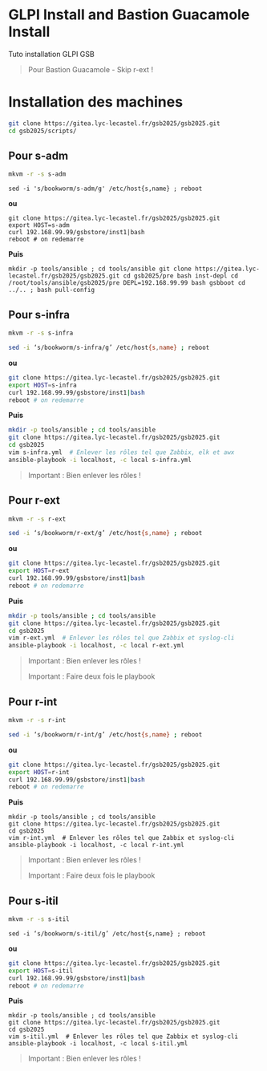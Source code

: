 # GLPI Install and Bastion Guacamole Install
Tuto installation GLPI GSB
> Pour Bastion Guacamole - Skip r-ext !

# Installation des machines

```bash
git clone https://gitea.lyc-lecastel.fr/gsb2025/gsb2025.git
cd gsb2025/scripts/
```

## Pour s-adm
```bash
mkvm -r -s s-adm
```

```
sed -i 's/bookworm/s-adm/g' /etc/host{s,name} ; reboot
```

**ou**

```
git clone https://gitea.lyc-lecastel.fr/gsb2025/gsb2025.git
export HOST=s-adm 
curl 192.168.99.99/gsbstore/inst1|bash
reboot # on redemarre
```

**Puis**

```
mkdir -p tools/ansible ; cd tools/ansible git clone https://gitea.lyc-lecastel.fr/gsb2025/gsb2025.git cd gsb2025/pre bash inst-depl cd /root/tools/ansible/gsb2025/pre DEPL=192.168.99.99 bash gsbboot cd ../.. ; bash pull-config
```

## Pour s-infra

```bash
mkvm -r -s s-infra
```

```bash
sed -i ‘s/bookworm/s-infra/g’ /etc/host{s,name} ; reboot
```

**ou**

```bash
git clone https://gitea.lyc-lecastel.fr/gsb2025/gsb2025.git
export HOST=s-infra   
curl 192.168.99.99/gsbstore/inst1|bash
reboot # on redemarre
```

**Puis**

```bash
mkdir -p tools/ansible ; cd tools/ansible
git clone https://gitea.lyc-lecastel.fr/gsb2025/gsb2025.git
cd gsb2025
vim s-infra.yml  # Enlever les rôles tel que Zabbix, elk et awx
ansible-playbook -i localhost, -c local s-infra.yml
```
> Important : Bien enlever les rôles !

## Pour r-ext

```bash
mkvm -r -s r-ext
```

```bash
sed -i ‘s/bookworm/r-ext/g’ /etc/host{s,name} ; reboot
```

**ou**

```bash
git clone https://gitea.lyc-lecastel.fr/gsb2025/gsb2025.git
export HOST=r-ext  
curl 192.168.99.99/gsbstore/inst1|bash
reboot # on redemarre
```

**Puis**

```bash
mkdir -p tools/ansible ; cd tools/ansible
git clone https://gitea.lyc-lecastel.fr/gsb2025/gsb2025.git
cd gsb2025
vim r-ext.yml  # Enlever les rôles tel que Zabbix et syslog-cli
ansible-playbook -i localhost, -c local r-ext.yml
```
> Important : Bien enlever les rôles !
> 
> Important : Faire deux fois le playbook

## Pour r-int

```bash
mkvm -r -s r-int
```

```bash
sed -i ‘s/bookworm/r-int/g’ /etc/host{s,name} ; reboot
```

**ou**

```bash
git clone https://gitea.lyc-lecastel.fr/gsb2025/gsb2025.git
export HOST=r-int 
curl 192.168.99.99/gsbstore/inst1|bash
reboot # on redemarre
```

**Puis**

```
mkdir -p tools/ansible ; cd tools/ansible
git clone https://gitea.lyc-lecastel.fr/gsb2025/gsb2025.git
cd gsb2025
vim r-int.yml  # Enlever les rôles tel que Zabbix et syslog-cli
ansible-playbook -i localhost, -c local r-int.yml
```
> Important : Bien enlever les rôles !
> 
> Important : Faire deux fois le playbook

## Pour s-itil

```bash
mkvm -r -s s-itil
```

```
sed -i ‘s/bookworm/s-itil/g’ /etc/host{s,name} ; reboot
```

**ou**

```bash
git clone https://gitea.lyc-lecastel.fr/gsb2025/gsb2025.git
export HOST=s-itil 
curl 192.168.99.99/gsbstore/inst1|bash
reboot # on redemarre
```

**Puis**

```
mkdir -p tools/ansible ; cd tools/ansible
git clone https://gitea.lyc-lecastel.fr/gsb2025/gsb2025.git
cd gsb2025
vim s-itil.yml  # Enlever les rôles tel que Zabbix et syslog-cli
ansible-playbook -i localhost, -c local s-itil.yml
```
> Important : Bien enlever les rôles !
